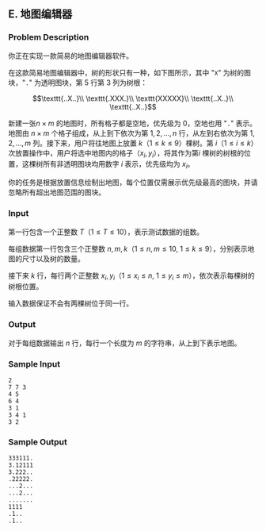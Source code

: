 ## E. 地图编辑器

### Problem Description

你正在实现一款简易的地图编辑器软件。

在这款简易地图编辑器中，树的形状只有一种，如下图所示，其中
"$\texttt{X}$"
为树的图块，"$\texttt{.}$" 为透明图块，第 5
行第 3 列为树根：

$$\texttt{..X..}\\ \texttt{.XXX.}\\ \texttt{XXXXX}\\ \texttt{..X..}\\ \texttt{..X..}$$

新建一张$n\times m$ 的地图时，所有格子都是空地，优先级为 0，空地也用
"$\texttt{.}$" 表示。地图由 $n\times m$ 个格子组成，从上到下依次为第 $1,2,\dots,n$ 行，从左到右依次为第 $1,2,\dots,m$ 列。接下来，用户将往地图上放置 $k$（$1\leq k\leq 9$）棵树。第 $i$（$1\leq i\leq k$）次放置操作中，用户将选中地图内的格子（$x_i,y_i$），将其作为第$i$ 棵树的树根的位置，这棵树所有非透明图块均用数字 $i$ 表示，优先级均为 $x_i$。

你的任务是根据放置信息绘制出地图，每个位置仅需展示优先级最高的图块，并请忽略所有超出地图范围的图块。

### Input

第一行包含一个正整数 $T$（$1\leq T\leq 10$），表示测试数据的组数。

每组数据第一行包含三个正整数 $n,m,k$（$1\leq n,m\leq 10$, $1\leq k\leq9$），分别表示地图的尺寸以及树的数量。

接下来 $k$ 行，每行两个正整数 $x_i,y_i$（$1\leq x_i\leq n$, $1\leq y_i\leq m$），依次表示每棵树的树根位置。

输入数据保证不会有两棵树位于同一行。

### Output

对于每组数据输出 $n$ 行，每行一个长度为 $m$ 的字符串，从上到下表示地图。

### Sample Input

```plain
2
7 7 3
4 5
6 4
3 1
3 4 1
3 2
```

### Sample Output

```plain
333111.
3.12111
3.222..
.22222.
...2...
...2...
.......
1111
.1..
.1..
```

